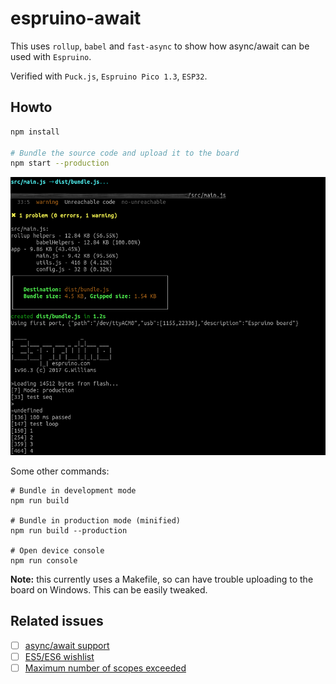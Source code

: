 # espruino-await

This uses `rollup`, `babel` and `fast-async` to show how async/await can be used with `Espruino`.

Verified with `Puck.js`, `Espruino Pico 1.3`, `ESP32`.

## Howto

```bash
npm install

# Bundle the source code and upload it to the board
npm start --production
```
![Preview](/docs/demo.png)

Some other commands:
```
# Bundle in development mode
npm run build

# Bundle in production mode (minified)
npm run build --production

# Open device console
npm run console
```

**Note:** this currently uses a Makefile, so can have trouble uploading to the board on Windows. This can be easily tweaked.

## Related issues

- [ ] [async/await support](https://github.com/espruino/Espruino/issues/1272)
- [ ] [ES5/ES6 wishlist](https://github.com/espruino/Espruino/issues/1302)
- [ ] [Maximum number of scopes exceeded](https://github.com/espruino/Espruino/issues/948)
